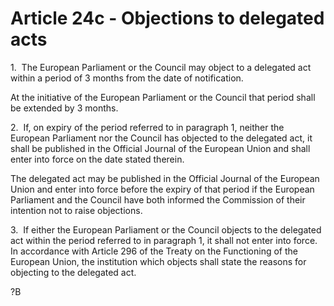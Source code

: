 # Article 24c - Objections to delegated acts


1.  The European Parliament or the Council may object to a delegated act within a period of 3 months from the date of notification.

At the initiative of the European Parliament or the Council that period shall be extended by 3 months.

2.  If, on expiry of the period referred to in paragraph 1, neither the European Parliament nor the Council has objected to the delegated act, it shall be published in the Official Journal of the European Union and shall enter into force on the date stated therein.

The delegated act may be published in the Official Journal of the European Union and enter into force before the expiry of that period if the European Parliament and the Council have both informed the Commission of their intention not to raise objections.

3.  If either the European Parliament or the Council objects to the delegated act within the period referred to in paragraph 1, it shall not enter into force. In accordance with Article 296 of the Treaty on the Functioning of the European Union, the institution which objects shall state the reasons for objecting to the delegated act.

?B
